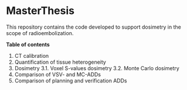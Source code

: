 # MasterThesis

This repository contains the code developed to support dosimetry in the scope
of radioembolization.

**Table of contents**
1. CT calibration
2. Quantification of tissue heterogeneity
3. Dosimetry
3.1. Voxel S-values dosimetry
3.2. Monte Carlo dosimetry
4. Comparison of VSV- and MC-ADDs
5. Comparison of planning and verification ADDs
